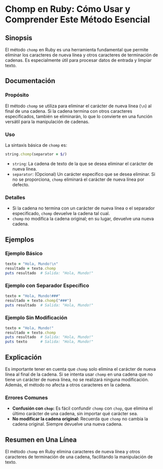 <!--
Meta Description: # Chomp en Ruby: Cómo Usar y Comprender Este Método Esencial ## Sinopsis El método `chomp` en Ruby es una herramienta fundamental que permite eliminar...
Meta Keywords: chomp, cadena, nueva, texto, una
-->

# Chomp en Ruby: Cómo Usar y Comprender Este Método Esencial

## Sinopsis
El método `chomp` en Ruby es una herramienta fundamental que permite eliminar los caracteres de nueva línea y otros caracteres de terminación de cadenas. Es especialmente útil para procesar datos de entrada y limpiar texto.

## Documentación
### Propósito
El método `chomp` se utiliza para eliminar el carácter de nueva línea (`\n`) al final de una cadena. Si la cadena termina con otros caracteres especificados, también se eliminarán, lo que lo convierte en una función versátil para la manipulación de cadenas.

### Uso
La sintaxis básica de `chomp` es:
```ruby
string.chomp(separator = $/)
```
- `string`: La cadena de texto de la que se desea eliminar el carácter de nueva línea.
- `separator`: (Opcional) Un carácter específico que se desea eliminar. Si no se proporciona, `chomp` eliminará el carácter de nueva línea por defecto.

### Detalles
- Si la cadena no termina con un carácter de nueva línea o el separador especificado, `chomp` devuelve la cadena tal cual.
- `chomp` no modifica la cadena original; en su lugar, devuelve una nueva cadena.

## Ejemplos
### Ejemplo Básico
```ruby
texto = "Hola, Mundo!\n"
resultado = texto.chomp
puts resultado  # Salida: "Hola, Mundo!"
```

### Ejemplo con Separador Específico
```ruby
texto = "Hola, Mundo!###"
resultado = texto.chomp("###")
puts resultado  # Salida: "Hola, Mundo!"
```

### Ejemplo Sin Modificación
```ruby
texto = "Hola, Mundo!"
resultado = texto.chomp
puts resultado  # Salida: "Hola, Mundo!"
puts texto      # Salida: "Hola, Mundo!"
```

## Explicación
Es importante tener en cuenta que `chomp` solo elimina el carácter de nueva línea al final de la cadena. Si se intenta usar `chomp` en una cadena que no tiene un carácter de nueva línea, no se realizará ninguna modificación. Además, el método no afecta a otros caracteres en la cadena.

### Errores Comunes
- **Confusión con `chop`:** Es fácil confundir `chomp` con `chop`, que elimina el último carácter de una cadena, sin importar qué carácter sea.
- **No modificar la cadena original:** Recuerda que `chomp` no cambia la cadena original. Siempre devuelve una nueva cadena.

## Resumen en Una Línea
El método `chomp` en Ruby elimina caracteres de nueva línea y otros caracteres de terminación de una cadena, facilitando la manipulación de texto.